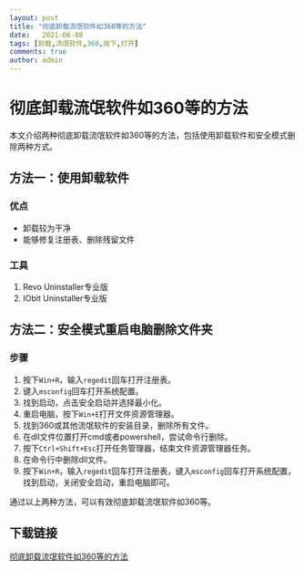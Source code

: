 ```yaml
---
layout: post
title: "彻底卸载流氓软件如360等的方法"
date:   2021-06-08
tags: [卸载,流氓软件,360,按下,打开]
comments: true
author: admin
---
```

# 彻底卸载流氓软件如360等的方法

本文介绍两种彻底卸载流氓软件如360等的方法，包括使用卸载软件和安全模式删除两种方式。

## 方法一：使用卸载软件

### 优点
- 卸载较为干净
- 能够修复注册表、删除残留文件

### 工具
1. Revo Uninstaller专业版
2. IObit Uninstaller专业版

## 方法二：安全模式重启电脑删除文件夹

### 步骤
1. 按下`Win+R`，输入`regedit`回车打开注册表。
2. 键入`msconfig`回车打开系统配置。
3. 找到启动，点击安全启动并选择最小化。
4. 重启电脑，按下`Win+E`打开文件资源管理器。
5. 找到360或其他流氓软件的安装目录，删除所有文件。
6. 在dll文件位置打开cmd或者powershell，尝试命令行删除。
7. 按下`Ctrl+Shift+Esc`打开任务管理器，结束文件资源管理器任务。
8. 在命令行中删除dll文件。
9. 按下`Win+R`，输入`regedit`回车打开注册表，键入`msconfig`回车打开系统配置，找到启动，关闭安全启动，重启电脑即可。

通过以上两种方法，可以有效彻底卸载流氓软件如360等。

## 下载链接

[彻底卸载流氓软件如360等的方法](https://pan.quark.cn/s/3c9c20ed51cc)